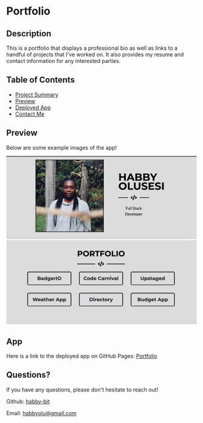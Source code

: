 # Portfolio

## Description

This is a portfolio that displays a professional bio as well as links to a handful of projects that I've worked on. It also provides my resume and contact information for any interested parties.

## Table of Contents

* [Project Summary](#description)
* [Preview](#preview)
* [Deployed App](#app)
* [Contact Me](#questions)
  
## Preview

Below are some example images of the app!

![Portfolio Still Example](assets/img/Face.png)
![Portfolio Still Example](assets/img/Portfolio.png)


## App

Here is a link to the deployed app on GitHub Pages: 
[Portfolio](https://habby-bit.github.io/Portfolio/)

## Questions?

If you have any questions, please don't hesitate to reach out!

Github: [habby-bit](https://github.com/habby-bit)
  
Email: [habbyolu@gmail.com](habbyolu@gmail.com)
